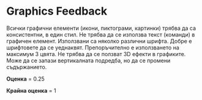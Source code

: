  # Graphics Feedback #

Всички графични елементи (икони, пиктограми, картинки) трябва да са консистентни, в един стил.
Не трябва да се използва текст (команди) в графичен елемент.
Използвани са няколко различни шрифта. Добре е шрифтовете да се уеднаквят.
Препоръчително е използването на максимум 3 цвята.
Не трябва да се ползват 3D ефекти в графиките.
Може да се запази вертикалната подредба, но да се промени съдържанието.

**Оценка** = 0.25

**Крайна оценка** = 1

